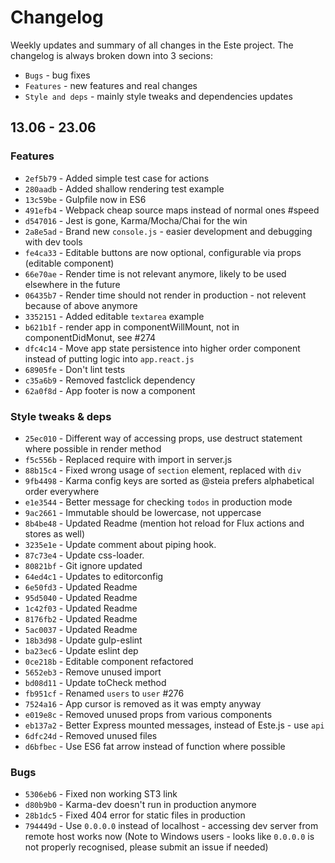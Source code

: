 Changelog
=========

Weekly updates and summary of all changes in the Este project. The changelog is always broken down into 3 secions:
- `Bugs` - bug fixes
- `Features` - new features and real changes
- `Style and deps` - mainly style tweaks and dependencies updates

## 13.06 - 23.06

### Features
- `2ef5b79` - Added simple test case for actions
- `280aadb` - Added shallow rendering test example
- `13c59be` - Gulpfile now in ES6
- `491efb4` - Webpack cheap source maps instead of normal ones #speed
- `d547016` - Jest is gone, Karma/Mocha/Chai for the win
- `2a8e5ad` - Brand new `console.js` - easier development and debugging with dev tools
- `fe4ca33` - Editable buttons are now optional, configurable via props (editable component)
- `66e70ae` - Render time is not relevant anymore, likely to be used elsewhere in the future
- `06435b7` - Render time should not render in production - not relevent because of above anymore
- `3352151` - Added editable `textarea` example
- `b621b1f` - render app in componentWillMount, not in componentDidMonut, see #274
- `dfc4c14` - Move app state persistence into higher order component instead of putting logic into `app.react.js`
- `68905fe` - Don't lint tests
- `c35a6b9` - Removed fastclick dependency
- `62a0f8d` - App footer is now a component

### Style tweaks & deps
- `25ec010` - Different way of accessing props, use destruct statement where possible in render method
- `f5c556b` - Replaced require with import in server.js
- `88b15c4` - Fixed wrong usage of `section` element, replaced with `div`
- `9fb4498` - Karma config keys are sorted as @steia prefers alphabetical order everywhere
- `e1e3544` - Better message for checking `todos` in production mode
- `9ac2661` - Immutable should be lowercase, not uppercase
- `8b4be48` - Updated Readme (mention hot reload for Flux actions and stores as well)
- `3235e1e` - Update comment about piping hook.
- `87c73e4` - Update css-loader.
- `80821bf` - Git ignore updated
- `64ed4c1` - Updates to editorconfig
- `6e50fd3` - Updated Readme
- `95d5040` - Updated Readme
- `1c42f03` - Updated Readme
- `8176fb2` - Updated Readme
- `5ac0037` - Updated Readme
- `18b3d98` - Update gulp-eslint
- `ba23ec6` - Update eslint dep
- `0ce218b` - Editable component refactored
- `5652eb3` - Remove unused import
- `bd08d11` - Update toCheck method
- `fb951cf` - Renamed `users` to `user` #276
- `7524a16` - App cursor is removed as it was empty anyway
- `e019e8c` - Removed unused props from various components
- `eb137a2` - Better Express mounted messages, instead of Este.js - use `api`
- `6dfc24d` - Removed unused files
- `d6bfbec` - Use ES6 fat arrow instead of function where possible

### Bugs 
- `5306eb6` - Fixed non working ST3 link
- `d80b9b0` - Karma-dev doesn't run in production anymore
- `28b1dc5` - Fixed 404 error for static files in production
- `794449d` - Use `0.0.0.0` instead of localhost - accessing dev server from remote host works now (Note to Windows users - looks like `0.0.0.0` is not properly recognised, please submit an issue if needed)
